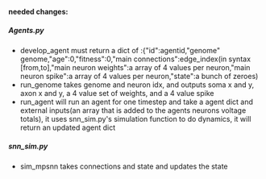 **needed changes:**

##### Agents.py

* develop_agent must return a dict of :{"id":agentid,"genome" genome,"age":0,"fitness":0,"main connections":edge_index(in syntax [from,to],"main neuron weights":a array of 4 values per neuron,"main neuron spike":a array of 4 values per neuron,"state":a bunch of zeroes)
* run_genome takes genome and neuron idx, and outputs soma x and y, axon x and y, a 4 value set of weights, and a 4 value spike
* run_agent will run an agent for one timestep and take a agent dict and external inputs(an array that is added to the agents neurons voltage totals), it uses snn_sim.py's simulation function to do dynamics, it will return an updated agent dict

##### snn_sim.py

* sim_mpsnn takes connections and state and updates the state
